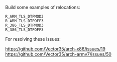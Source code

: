 Build some examples of relocations:

```
R_ARM_TLS_DTPMOD3
R_ARM_TLS_DTPOFF3
R_386_TLS_DTPMOD3
R_386_TLS_DTPOFF3
```

For resolving these issues:

https://github.com/Vector35/arch-x86/issues/19
https://github.com/Vector35/arch-armv7/issues/50
